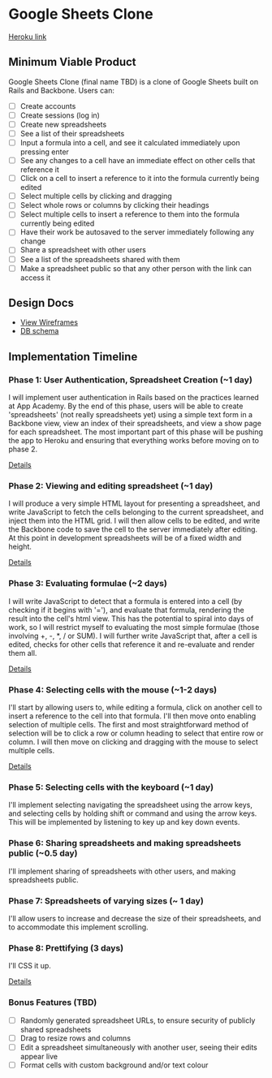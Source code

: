 # Google Sheets Clone

[Heroku link][heroku]

[heroku]: http://google-sheets-clone.herokuapp.com

## Minimum Viable Product
Google Sheets Clone (final name TBD) is a clone of Google Sheets built on Rails and Backbone. Users can:

- [ ] Create accounts
- [ ] Create sessions (log in)
- [ ] Create new spreadsheets
- [ ] See a list of their spreadsheets
- [ ] Input a formula into a cell, and see it calculated immediately upon pressing enter
- [ ] See any changes to a cell have an immediate effect on other cells that reference it
- [ ] Click on a cell to insert a reference to it into the formula currently being edited
- [ ] Select multiple cells by clicking and dragging
- [ ] Select whole rows or columns by clicking their headings
- [ ] Select multiple cells to insert a reference to them into the formula currently being edited
- [ ] Have their work be autosaved to the server immediately following any change
- [ ] Share a spreadsheet with other users
- [ ] See a list of the spreadsheets shared with them
- [ ] Make a spreadsheet public so that any other person with the link can access it

## Design Docs
* [View Wireframes][views]
* [DB schema][schema]

[views]: ./docs/views.md
[schema]: ./docs/schema.md

## Implementation Timeline

### Phase 1: User Authentication, Spreadsheet Creation (~1 day)
I will implement user authentication in Rails based on the practices learned at
App Academy. By the end of this phase, users will be able to create 'spreadsheets' (not really spreadsheets yet) using
a simple text form in a Backbone view, view an index of their spreadsheets, and view a show page for each spreadsheet. The most important part of this phase will
be pushing the app to Heroku and ensuring that everything works before moving on
to phase 2.

[Details][phase-one]

### Phase 2: Viewing and editing spreadsheet (~1 day)
I will produce a very simple HTML layout for presenting a spreadsheet, and write JavaScript to fetch the cells belonging to the current spreadsheet, and inject them into the HTML grid. I will then allow cells to be edited, and write the Backbone code to save the cell to the server immediately after editing. At this point in development spreadsheets will be of a fixed width and height.

[Details][phase-two]

### Phase 3: Evaluating formulae (~2 days)
I will write JavaScript to detect that a formula is entered into a cell (by checking if it begins with '='), and evaluate that formula, rendering the result into the cell's html view. This has the potential to spiral into days of work, so I will restrict myself to evaluating the most simple formulae (those involving +, -, *, / or SUM). I will further write JavaScript that, after a cell is edited, checks for other cells that reference it and re-evaluate and render them all.

[Details][phase-three]

### Phase 4: Selecting cells with the mouse (~1-2 days)
I'll start by allowing users to, while editing a formula, click on another cell to insert a reference to the cell into that formula. I'll then move onto enabling selection of multiple cells. The first and most straightforward method of selection will be to click a row or column heading to select that entire row or column. I will then move on clicking and dragging with the mouse to select multiple cells.

[Details][phase-four]

### Phase 5: Selecting cells with the keyboard (~1 day)
I'll implement selecting navigating the spreadsheet using the arrow keys, and selecting cells by holding shift or command and using the arrow keys. This will be implemented by listening to key up and key down events.

### Phase 6: Sharing spreadsheets and making spreadsheets public (~0.5 day)
I'll implement sharing of spreadsheets with other users, and making spreadsheets public.

### Phase 7: Spreadsheets of varying sizes (~ 1 day)
I'll allow users to increase and decrease the size of their spreadsheets, and to accommodate this implement scrolling.

### Phase 8: Prettifying (3 days)
I'll CSS it up.

[Details][phase-five]

### Bonus Features (TBD)
- [ ] Randomly generated spreadsheet URLs, to ensure security of publicly shared spreadsheets
- [ ] Drag to resize rows and columns
- [ ] Edit a spreadsheet simultaneously with another user, seeing their edits appear live
- [ ] Format cells with custom background and/or text colour

[phase-one]: ./docs/phases/phase1.md
[phase-two]: ./docs/phases/phase2.md
[phase-three]: ./docs/phases/phase3.md
[phase-four]: ./docs/phases/phase4.md
[phase-five]: ./docs/phases/phase5.md

